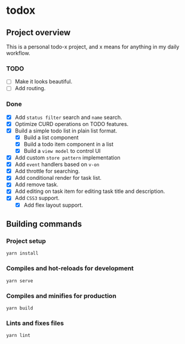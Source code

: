 # todox

## Project overview
This is a personal todo-x project, and x means for anything in my daily workflow.


### TODO
- [ ] Make it looks beautiful.
- [ ] Add routing.

### Done
- [x] Add `status filter` search and `name` search.
- [x] Optimize CURD operations on TODO features.
- [x] Build a simple todo list in plain list format.
    - [x] Build a list component
    - [x] Build a todo item component in a list
    - [x] Build a `view model` to control UI
- [x] Add custom `store pattern` implementation
- [x] Add `event` handlers based on `v-on`
- [x] Add throttle for searching.
- [x] Add conditional render for task list.
- [x] Add remove task.
- [x] Add editing on task item for editing task title and description.
- [x] Add `CSS3` support.
    - [x] Add flex layout support.

## Building commands
### Project setup
```
yarn install
```

### Compiles and hot-reloads for development
```
yarn serve
```

### Compiles and minifies for production
```
yarn build
```

### Lints and fixes files
```
yarn lint
```


